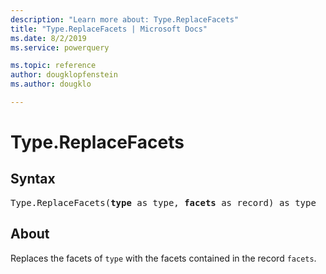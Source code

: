 ```yaml
---
description: "Learn more about: Type.ReplaceFacets"
title: "Type.ReplaceFacets | Microsoft Docs"
ms.date: 8/2/2019
ms.service: powerquery

ms.topic: reference
author: dougklopfenstein
ms.author: dougklo

---
```

# Type.ReplaceFacets

## Syntax

<pre>
Type.ReplaceFacets(<b>type</b> as type, <b>facets</b> as record) as type
</pre>
  
## About  
Replaces the facets of `type` with the facets contained in the record `facets`.
  
